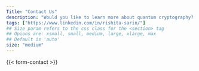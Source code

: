 ```yaml
---
Title: "Contact Us"
description: "Would you like to learn more about quantum cryptography? Feel free to reach out to the Prisha, Rishita, or Andrew!"
tags: ["https://www.linkedin.com/in/rishita-sarin/"]
## Size param refers to the css class for the <section> tag
## Opions are: xsmall, small, medium, large, xlarge, max
## Default is 'auto'
size: "medium"
---
```

{{< form-contact >}}